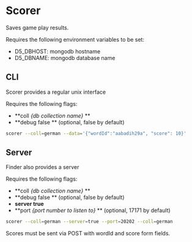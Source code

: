 Scorer
======

Saves game play results.

Requires the following environment variables to be set:

 * D5_DBHOST: mongodb hostname
 * D5_DBNAME: mongodb database name


CLI
---

Scorer provides a regular unix interface

Requires the following flags:

 * **coll *{db collection name}* **
 * **debug false ** (optional, false by default)

```bash
scorer --coll=german --data='{"wordId":"aabadih29a", "score": 10}'
```


Server
------

Finder also provides a server

Requires the following flags:

 * **coll *{db collection name}* **
 * **debug false ** (optional, false by default)
 * **server true**
 * **port *{port number to listen to}* ** (optional, 17171 by default)

```bash
scorer --coll=german --server=true --port=20202 --coll=german
```

Scores must be sent via POST with wordId and score form fields.

